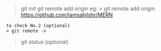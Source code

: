 <!-- One time setup for a project -->
> git init
> git remote add origin <github url>
    eg: > git remote add origin https://github.com/iamsahilshr/MERN

    to check No.2 (optional)
    > git remote -v

<!-- For everyday, pull push in git -->
> git status (optional)